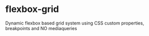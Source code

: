 # flexbox-grid
Dynamic flexbox based grid system using CSS custom properties, breakpoints and NO mediaqueries
